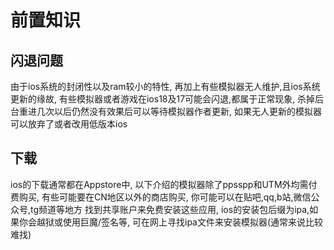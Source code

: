 # 前置知识

## 闪退问题

由于ios系统的封闭性以及ram较小的特性,
再加上有些模拟器无人维护,且ios系统更新的缘故,
有些模拟器或者游戏在ios18及17可能会闪退,都属于正常现象,
杀掉后台重进几次以后仍然没有效果后可以等待模拟器作者更新,
如果无人更新的模拟器可以放弃了或者改用低版本ios

## 下载

ios的下载通常都在Appstore中,
以下介绍的模拟器除了ppsspp和UTM外均需付费购买,
有些可能要在CN地区以外的商店购买,
你可能可以在贴吧,qq,b站,微信公众号,tg频道等地方
找到共享账户来免费安装这些应用,
ios的安装包后缀为ipa,如果你会越狱或使用巨魔/签名等,
可在网上寻找ipa文件来安装模拟器(通常来说比较难找)
